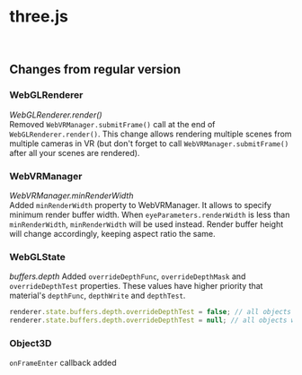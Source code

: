 three.js
========

<br/>

## Changes from regular version

### WebGLRenderer

_WebGLRenderer.render()_  
Removed `WebVRManager.submitFrame()` call at the end of `WebGLRenderer.render()`. This change allows rendering multiple scenes from multiple cameras in VR (but don't forget to call `WebVRManager.submitFrame()` after all your scenes are rendered).

  
### WebVRManager

_WebVRManager.minRenderWidth_  
Added `minRenderWidth` property to WebVRManager. It allows to specify minimum render buffer width. When `eyeParameters.renderWidth` is less than `minRenderWidth`, `minRenderWidth` will be used instead. Render buffer height will change accordingly, keeping aspect ratio the same.


### WebGLState

_buffers.depth_
Added `overrideDepthFunc`, `overrideDepthMask` and `overrideDepthTest` properties. These values have higher priority that material's `depthFunc`, `depthWrite` and `depthTest`.

```js
renderer.state.buffers.depth.overrideDepthTest = false; // all objects will be rendered as if their material.depthTest === false
renderer.state.buffers.depth.overrideDepthTest = null; // all objects will be rendered by default (based on material settings)
```

### Object3D

`onFrameEnter` callback added